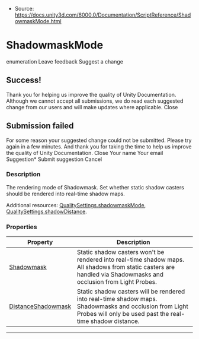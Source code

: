* Source: https://docs.unity3d.com/6000.0/Documentation/ScriptReference/ShadowmaskMode.html

# ShadowmaskMode
enumeration
Leave feedback
Suggest a change
## Success!
Thank you for helping us improve the quality of Unity Documentation. Although we cannot accept all submissions, we do read each suggested change from our users and will make updates where applicable.
Close
## Submission failed
For some reason your suggested change could not be submitted. Please <a>try again</a> in a few minutes. And thank you for taking the time to help us improve the quality of Unity Documentation.
Close
Your name Your email Suggestion* Submit suggestion
Cancel
### Description
The rendering mode of Shadowmask.
Set whether static shadow casters should be rendered into real-time shadow maps.  
  
Additional resources: [QualitySettings.shadowmaskMode](https://docs.unity3d.com/6000.0/Documentation/ScriptReference/QualitySettings-shadowmaskMode.html), [QualitySettings.shadowDistance](https://docs.unity3d.com/6000.0/Documentation/ScriptReference/QualitySettings-shadowDistance.html).
### Properties
Property | Description  
---|---  
[Shadowmask](https://docs.unity3d.com/6000.0/Documentation/ScriptReference/ShadowmaskMode.Shadowmask.html) | Static shadow casters won't be rendered into real-time shadow maps. All shadows from static casters are handled via Shadowmasks and occlusion from Light Probes.  
[DistanceShadowmask](https://docs.unity3d.com/6000.0/Documentation/ScriptReference/ShadowmaskMode.DistanceShadowmask.html) | Static shadow casters will be rendered into real-time shadow maps. Shadowmasks and occlusion from Light Probes will only be used past the real-time shadow distance.  
* * *
